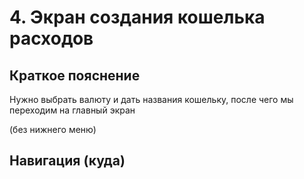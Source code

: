 # 4. Экран создания кошелька расходов

## Краткое пояснение

Нужно выбрать валюту и дать названия кошельку, после чего мы переходим на главный экран

(без нижнего меню)

## Навигация (куда)
